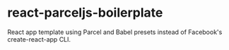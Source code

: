 # react-parceljs-boilerplate
React app template using Parcel and Babel presets instead of Facebook's create-react-app CLI.
